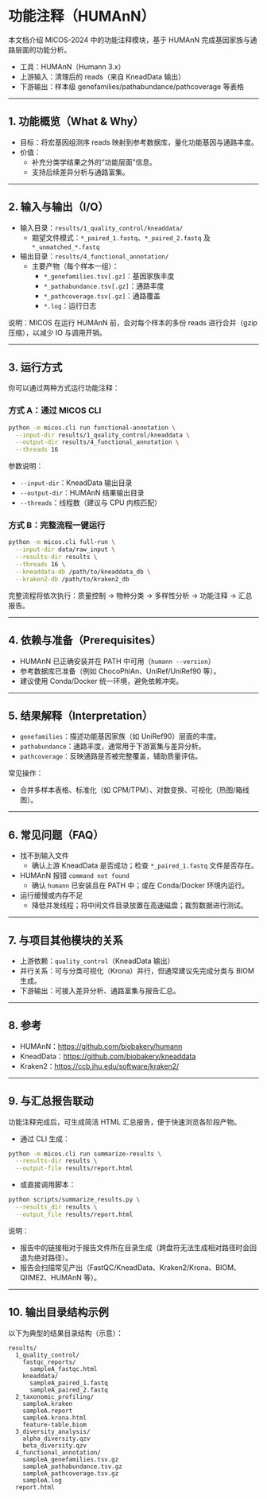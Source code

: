 # 功能注释（HUMAnN）

本文档介绍 MICOS-2024 中的功能注释模块，基于 HUMAnN 完成基因家族与通路层面的功能分析。

- 工具：HUMAnN（Humann 3.x）
- 上游输入：清理后的 reads（来自 KneadData 输出）
- 下游输出：样本级 genefamilies/pathabundance/pathcoverage 等表格

---

## 1. 功能概览（What & Why）

- 目标：将宏基因组测序 reads 映射到参考数据库，量化功能基因与通路丰度。
- 价值：
  - 补充分类学结果之外的“功能层面”信息。
  - 支持后续差异分析与通路富集。

---

## 2. 输入与输出（I/O）

- 输入目录：`results/1_quality_control/kneaddata/`
  - 期望文件模式：`*_paired_1.fastq`、`*_paired_2.fastq` 及 `*_unmatched_*.fastq`
- 输出目录：`results/4_functional_annotation/`
  - 主要产物（每个样本一组）：
    - `*_genefamilies.tsv[.gz]`：基因家族丰度
    - `*_pathabundance.tsv[.gz]`：通路丰度
    - `*_pathcoverage.tsv[.gz]`：通路覆盖
    - `*.log`：运行日志

说明：MICOS 在运行 HUMAnN 前，会对每个样本的多份 reads 进行合并（gzip 压缩），以减少 IO 与调用开销。

---

## 3. 运行方式

你可以通过两种方式运行功能注释：

### 方式 A：通过 MICOS CLI

```bash
python -m micos.cli run functional-annotation \
  --input-dir results/1_quality_control/kneaddata \
  --output-dir results/4_functional_annotation \
  --threads 16
```

参数说明：
- `--input-dir`：KneadData 输出目录
- `--output-dir`：HUMAnN 结果输出目录
- `--threads`：线程数（建议与 CPU 内核匹配）

### 方式 B：完整流程一键运行

```bash
python -m micos.cli full-run \
  --input-dir data/raw_input \
  --results-dir results \
  --threads 16 \
  --kneaddata-db /path/to/kneaddata_db \
  --kraken2-db /path/to/kraken2_db
```

完整流程将依次执行：质量控制 → 物种分类 → 多样性分析 → 功能注释 → 汇总报告。

---

## 4. 依赖与准备（Prerequisites）

- HUMAnN 已正确安装并在 PATH 中可用（`humann --version`）
- 参考数据库已准备（例如 ChocoPhlAn、UniRef/UniRef90 等）。
- 建议使用 Conda/Docker 统一环境，避免依赖冲突。

---

## 5. 结果解释（Interpretation）

- `genefamilies`：描述功能基因家族（如 UniRef90）层面的丰度。
- `pathabundance`：通路丰度，通常用于下游富集与差异分析。
- `pathcoverage`：反映通路是否被完整覆盖，辅助质量评估。

常见操作：
- 合并多样本表格、标准化（如 CPM/TPM）、对数变换、可视化（热图/箱线图）。

---

## 6. 常见问题（FAQ）

- 找不到输入文件
  - 确认上游 KneadData 是否成功；检查 `*_paired_1.fastq` 文件是否存在。
- HUMAnN 报错 `command not found`
  - 确认 `humann` 已安装且在 PATH 中；或在 Conda/Docker 环境内运行。
- 运行缓慢或内存不足
  - 降低并发线程；将中间文件目录放置在高速磁盘；裁剪数据进行测试。

---

## 7. 与项目其他模块的关系

- 上游依赖：`quality_control`（KneadData 输出）
- 并行关系：可与分类可视化（Krona）并行，但通常建议先完成分类与 BIOM 生成。
- 下游输出：可接入差异分析、通路富集与报告汇总。

---

## 8. 参考

- HUMAnN：https://github.com/biobakery/humann
- KneadData：https://github.com/biobakery/kneaddata
- Kraken2：https://ccb.jhu.edu/software/kraken2/

---

## 9. 与汇总报告联动

功能注释完成后，可生成简洁 HTML 汇总报告，便于快速浏览各阶段产物。

- 通过 CLI 生成：

```bash
python -m micos.cli run summarize-results \
  --results-dir results \
  --output-file results/report.html
```

- 或直接调用脚本：

```bash
python scripts/summarize_results.py \
  --results_dir results \
  --output_file results/report.html
```

说明：
- 报告中的链接相对于报告文件所在目录生成（跨盘符无法生成相对路径时会回退为绝对路径）。
- 报告会扫描常见产出（FastQC/KneadData、Kraken2/Krona、BIOM、QIIME2、HUMAnN 等）。

---

## 10. 输出目录结构示例

以下为典型的结果目录结构（示意）：

```
results/
  1_quality_control/
    fastqc_reports/
      sampleA_fastqc.html
    kneaddata/
      sampleA_paired_1.fastq
      sampleA_paired_2.fastq
  2_taxonomic_profiling/
    sampleA.kraken
    sampleA.report
    sampleA.krona.html
    feature-table.biom
  3_diversity_analysis/
    alpha_diversity.qzv
    beta_diversity.qzv
  4_functional_annotation/
    sampleA_genefamilies.tsv.gz
    sampleA_pathabundance.tsv.gz
    sampleA_pathcoverage.tsv.gz
    sampleA.log
  report.html
